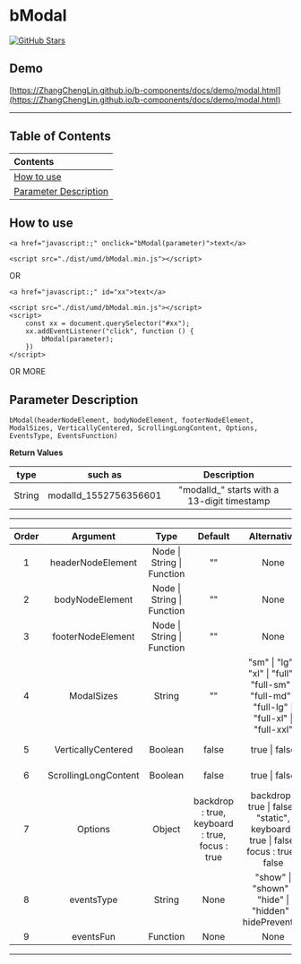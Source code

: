 # bModal

<a href="https://github.com/ZhangChengLin/b-components" target="_blank"><img alt="GitHub Stars" title="GitHub Stars" src="https://img.shields.io/github/stars/ZhangChengLin/b-components.svg?style=social"></a>

## Demo

[https://ZhangChengLin.github.io/b-components/docs/demo/modal.html](https://ZhangChengLin.github.io/b-components/docs/demo/modal.html)


---

## Table of Contents

| Contents                                        |
|:------------------------------------------------|
| [How to use](#how-to-use)                       |
| [Parameter Description](#parameter-description) |

## How to use

```
<a href="javascript:;" onclick="bModal(parameter)">text</a>

<script src="./dist/umd/bModal.min.js"></script>
```

OR

```
<a href="javascript:;" id="xx">text</a>

<script src="./dist/umd/bModal.min.js"></script>
<script>
    const xx = document.querySelector("#xx");
    xx.addEventListener("click", function () {
        bModal(parameter);
    })
</script>
```

OR MORE


## Parameter Description

```
bModal(headerNodeElement, bodyNodeElement, footerNodeElement, ModalSizes, VerticallyCentered, ScrollingLongContent, Options, EventsType, EventsFunction)
```

**Return Values**

|  type  |        such as        |                 Description                 |
|:------:|:---------------------:|:-------------------------------------------:|
| String | modalId_1552756356601 | "modalId_" starts with a 13-digit timestamp |

---


| Order |       Argument       |                Type                |                        Default                         |                                                           Alternative                                                            |                                                                  Description                                                                  |
|:-----:|:--------------------:|:----------------------------------:|:------------------------------------------------------:|:--------------------------------------------------------------------------------------------------------------------------------:|:---------------------------------------------------------------------------------------------------------------------------------------------:|
|   1   |  headerNodeElement   | Node &#124; String &#124; Function |                           ""                           |                                                               None                                                               |                                                   h5.modal-title The content of the element                                                   |
|   2   |   bodyNodeElement    | Node &#124; String &#124; Function |                           ""                           |                                                               None                                                               |                                                   div.modal-body The content of the element                                                   |
|   3   |  footerNodeElement   | Node &#124; String &#124; Function |                           ""                           |                                                               None                                                               |                                                  div.modal-footer The content of the element                                                  |
|   4   |      ModalSizes      |               String               |                           ""                           | "sm" &#124; "lg" &#124; "xl" &#124; "full" &#124; "full-sm" &#124; "full-md" &#124; "full-lg" &#124; "full-xl" &#124; "full-xxl" | https://getbootstrap.com/docs/5.1/components/modal/#optional-sizes <br/> https://getbootstrap.com/docs/5.1/components/modal/#fullscreen-modal |
|   5   |  VerticallyCentered  |              Boolean               |                         false                          |                                                        true &#124; false                                                         |                                    https://getbootstrap.com/docs/5.1/components/modal/#vertically-centered                                    |
|   6   | ScrollingLongContent |              Boolean               |                         false                          |                                                        true &#124; false                                                         |                                  https://getbootstrap.com/docs/5.1/components/modal/#scrolling-long-content                                   |
|   7   |       Options        |               Object               | backdrop : true,<br/>keyboard : true,<br/>focus : true |          backdrop : true &#124; false &#124; "static",<br/>keyboard : true &#124; false,<br/>focus : true &#124; false           |                                          https://getbootstrap.com/docs/5.1/components/modal/#options                                          |
|   8   |      eventsType      |               String               |                          None                          |                             "show" &#124; "shown" &#124; "hide" &#124; "hidden" &#124; hidePrevented                             |                                          https://getbootstrap.com/docs/5.1/components/modal/#events                                           |
|   9   |      eventsFun       |              Function              |                          None                          |                                                               None                                                               |                                          https://getbootstrap.com/docs/5.1/components/modal/#events                                           |

---
